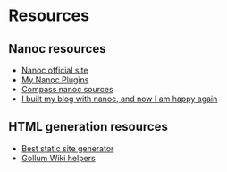 Resources
=========

Nanoc resources
---------------

-   [Nanoc official site](http://nanoc.stoneship.org/)
-   [My Nanoc Plugins](http://github.com/doitian/iany.me/blob/master/lib)
-   [Compass nanoc sources](https://github.com/chriseppstein/compass/tree/stable/doc-src)
-   [I built my blog with nanoc, and now I am happy again](http://starrhorne.com/posts/howto_build_a_blog_with_nanoc/)

HTML generation resources
-------------------------

-   [Best static site generator](http://stackoverflow.com/questions/186290/best-static-website-generator)
-   [Gollum Wiki helpers](https://github.com/github/gollum/blob/master/lib/gollum/markup.rb)
